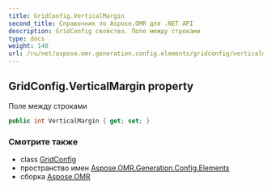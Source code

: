 ```yaml
---
title: GridConfig.VerticalMargin
second_title: Справочник по Aspose.OMR для .NET API
description: GridConfig свойство. Поле между строками
type: docs
weight: 140
url: /ru/net/aspose.omr.generation.config.elements/gridconfig/verticalmargin/
---
```

## GridConfig.VerticalMargin property

Поле между строками

```csharp
public int VerticalMargin { get; set; }
```

### Смотрите также

* class [GridConfig](../)
* пространство имен [Aspose.OMR.Generation.Config.Elements](../../gridconfig/)
* сборка [Aspose.OMR](../../../)


